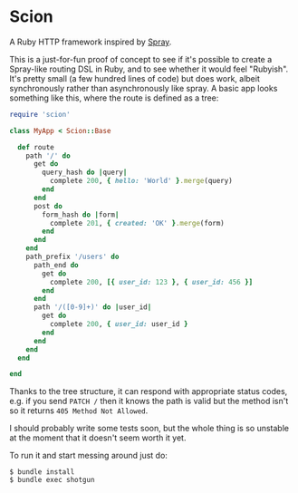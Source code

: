 # Scion

A Ruby HTTP framework inspired by [Spray][spray].

This is a just-for-fun proof of concept to see if it's possible to create a Spray-like routing DSL in Ruby, and to see whether it would feel "Rubyish". It's pretty small (a few hundred lines of code) but does work, albeit synchronously rather than asynchronously like spray.
A basic app looks something like this, where the route is defined as a tree:

```ruby
require 'scion'

class MyApp < Scion::Base

  def route
    path '/' do
      get do        
        query_hash do |query|
          complete 200, { hello: 'World' }.merge(query)
        end
      end
      post do
        form_hash do |form|
          complete 201, { created: 'OK' }.merge(form)
        end
      end
    end
    path_prefix '/users' do
      path_end do
        get do
          complete 200, [{ user_id: 123 }, { user_id: 456 }]
        end
      end
      path '/([0-9]+)' do |user_id|
        get do
          complete 200, { user_id: user_id }
        end
      end
    end
  end

end
```

Thanks to the tree structure, it can respond with appropriate status codes, e.g. if you send `PATCH /` then it knows the path is valid but the method isn't so it returns `405 Method Not Allowed`.

I should probably write some tests soon, but the whole thing is so unstable at the moment that it doesn't seem worth it yet.

To run it and start messing around just do:

```
$ bundle install
$ bundle exec shotgun
```


[spray]: http://spray.io/ "spray"